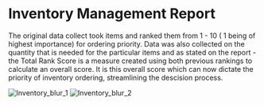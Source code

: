 # Inventory Management Report 

The original data collect took items and ranked them from 1 - 10 ( 1 being of highest importance) for ordering priority. Data was also collected on the quantity that is needed for the particular items and as stated on the report - the Total Rank Score is a measure created using both previous rankings to calculate an overall score. It is this overall score which can now dictate the priority of inventory ordering, streamlining the descision process. 

![Inventory_blur_1](https://user-images.githubusercontent.com/99413257/160675021-1723ec18-0e5f-4973-bd5c-e27f913cd725.jpg)
![Inventory_blur_2](https://user-images.githubusercontent.com/99413257/160675063-17143c3b-6a0e-4bc6-bd66-16b026754eea.jpg)

